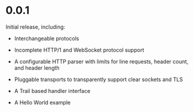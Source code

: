 # 0.0.1

Initial release, including:

* Interchangeable protocols

* Incomplete HTTP/1 and WebSocket protocol support

* A configurable HTTP parser with limits for line requests, header count, and
  header length

* Pluggable transports to transparently support clear sockets and TLS

* A Trail based handler interface

* A Hello World example
